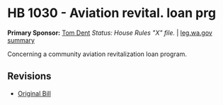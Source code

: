 # HB 1030 - Aviation revital. loan prg
**Primary Sponsor:** [Tom Dent](/person/leg/tom.dent.md)
*Status: House Rules "X" file.* | [leg.wa.gov summary](https://app.leg.wa.gov/billsummary?BillNumber=1030&Year=2021)

Concerning a community aviation revitalization loan program.

## Revisions
* [Original Bill](1/)